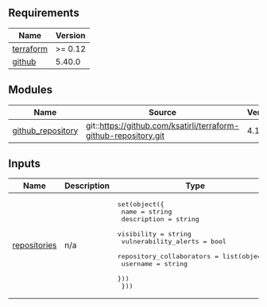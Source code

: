 <!-- BEGIN_TF_DOCS -->
## Requirements

| Name | Version |
|------|---------|
| <a name="requirement_terraform"></a> [terraform](#requirement\_terraform) | >= 0.12 |
| <a name="requirement_github"></a> [github](#requirement\_github) | 5.40.0 |

## Modules

| Name | Source | Version |
|------|--------|---------|
| <a name="module_github_repository"></a> [github\_repository](#module\_github\_repository) | git::https://github.com/ksatirli/terraform-github-repository.git | 4.1.0 |

## Inputs

| Name | Description | Type | Default | Required |
|------|-------------|------|---------|:--------:|
| <a name="input_repositories"></a> [repositories](#input\_repositories) | n/a | <pre>set(object({<br>    name                 = string<br>    description          = string<br>    visibility           = string<br>    vulnerability_alerts = bool<br>    repository_collaborators = list(object({<br>      username = string<br>    }))<br>  }))</pre> | `[]` | no |
<!-- END_TF_DOCS -->
